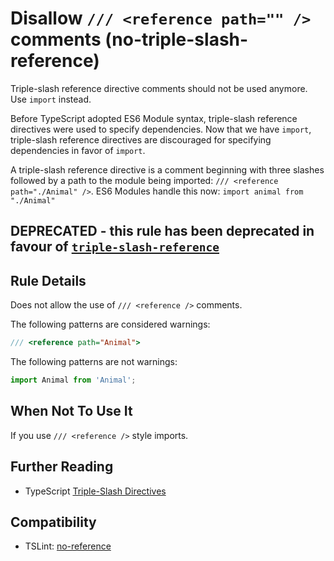 # Disallow `/// <reference path="" />` comments (no-triple-slash-reference)

Triple-slash reference directive comments should not be used anymore. Use `import` instead.

Before TypeScript adopted ES6 Module syntax,
triple-slash reference directives were used to specify dependencies.
Now that we have `import`, triple-slash reference directives are discouraged for specifying dependencies
in favor of `import`.

A triple-slash reference directive is a comment beginning with three slashes followed by a path to the module being imported:
`/// <reference path="./Animal" />`.
ES6 Modules handle this now:
`import animal from "./Animal"`

## DEPRECATED - this rule has been deprecated in favour of [`triple-slash-reference`](./triple-slash-reference.md)

## Rule Details

Does not allow the use of `/// <reference />` comments.

The following patterns are considered warnings:

```ts
/// <reference path="Animal">
```

The following patterns are not warnings:

```ts
import Animal from 'Animal';
```

## When Not To Use It

If you use `/// <reference />` style imports.

## Further Reading

- TypeScript [Triple-Slash Directives](https://www.typescriptlang.org/docs/handbook/triple-slash-directives.html)

## Compatibility

- TSLint: [no-reference](http://palantir.github.io/tslint/rules/no-reference/)
